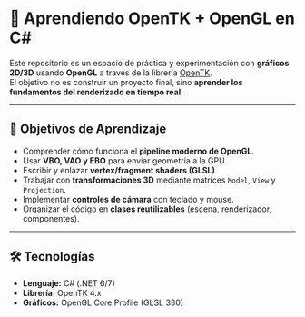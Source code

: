 # 🚀 Aprendiendo OpenTK + OpenGL en C#

Este repositorio es un espacio de práctica y experimentación con **gráficos 2D/3D** usando **OpenGL** a través de la librería [OpenTK](https://opentk.net/).  
El objetivo no es construir un proyecto final, sino **aprender los fundamentos del renderizado en tiempo real**.

---

## 🎯 Objetivos de Aprendizaje
- Comprender cómo funciona el **pipeline moderno de OpenGL**.  
- Usar **VBO, VAO y EBO** para enviar geometría a la GPU.  
- Escribir y enlazar **vertex/fragment shaders (GLSL)**.  
- Trabajar con **transformaciones 3D** mediante matrices `Model`, `View` y `Projection`.  
- Implementar **controles de cámara** con teclado y mouse.  
- Organizar el código en **clases reutilizables** (escena, renderizador, componentes).  

---

## 🛠️ Tecnologías
- **Lenguaje:** C# (.NET 6/7)  
- **Librería:** OpenTK 4.x  
- **Gráficos:** OpenGL Core Profile (GLSL 330)  



